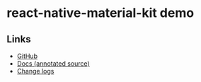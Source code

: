 # react-native-material-kit demo

## Links
- [GitHub][gh]
- [Docs (annotated source)][docs]
- [Change logs][releases]

[gh]: https://github.com/xinthink/react-native-material-kit
[docs]: http://xinthink.github.io/react-native-material-kit/docs/index.html
[releases]: https://github.com/xinthink/react-native-material-kit/releases
